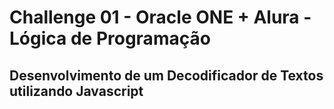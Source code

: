 # Challenge 01 - Oracle ONE + Alura - Lógica de Programação
## Desenvolvimento de um Decodificador de Textos utilizando Javascript
